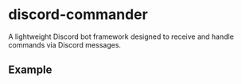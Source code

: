 # discord-commander

A lightweight Discord bot framework designed to receive and handle commands via Discord messages.

## Example

```js

```
